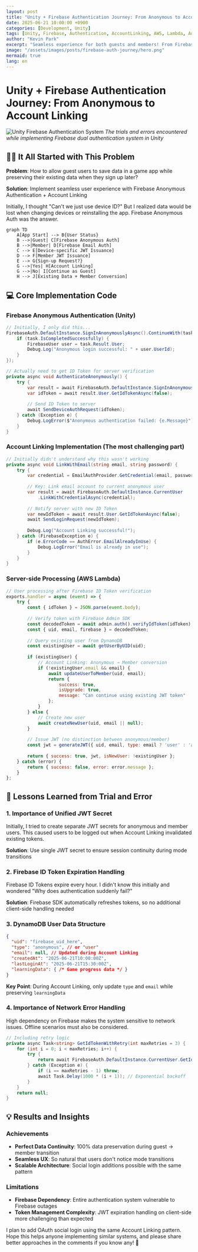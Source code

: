 ```yaml
---
layout: post
title: "Unity + Firebase Authentication Journey: From Anonymous to Account Linking"
date: 2025-06-21 10:00:00 +0900
categories: [Development, Unity]
tags: [Unity, Firebase, Authentication, AccountLinking, AWS, Lambda, AuthSystem, GameDevelopment]
author: "Kevin Park"
excerpt: "Seamless experience for both guests and members! From Firebase Anonymous Auth to Account Linking - real implementation trials and solutions"
image: "/assets/images/posts/firebase-auth-journey/hero.png"
mermaid: true
lang: en
---
```


# Unity + Firebase Authentication Journey: From Anonymous to Account Linking

![Unity Firebase Authentication System](/assets/images/posts/firebase-auth-journey/hero.png)
*The trials and errors encountered while implementing Firebase dual authentication system in Unity*

## 🤦‍♂️ It All Started with This Problem

**Problem**: How to allow guest users to save data in a game app while preserving their existing data when they sign up later?

**Solution**: Implement seamless user experience with Firebase Anonymous Authentication + Account Linking

Initially, I thought "Can't we just use device ID?" But I realized data would be lost when changing devices or reinstalling the app. Firebase Anonymous Auth was the answer.

```mermaid
graph TD
    A[App Start] --> B{User Status}
    B -->|Guest| C[Firebase Anonymous Auth]
    B -->|Member| D[Firebase Email Auth]
    C --> E[Device-specific JWT Issuance]
    D --> F[Member JWT Issuance]
    E --> G{Sign-up Request?}
    G -->|Yes| H[Account Linking]
    G -->|No| I[Continue as Guest]
    H --> J[Existing Data + Member Conversion]
```

## 💻 Core Implementation Code

### Firebase Anonymous Authentication (Unity)

```csharp
// Initially, I only did this...
FirebaseAuth.DefaultInstance.SignInAnonymouslyAsync().ContinueWith(task => {
    if (task.IsCompletedSuccessfully) {
        FirebaseUser user = task.Result.User;
        Debug.Log("Anonymous login successful: " + user.UserId);
    }
});

// Actually need to get ID Token for server verification
private async void AuthenticateAnonymously() {
    try {
        var result = await FirebaseAuth.DefaultInstance.SignInAnonymouslyAsync();
        var idToken = await result.User.GetIdTokenAsync(false);
        
        // Send ID Token to server
        await SendDeviceAuthRequest(idToken);
    } catch (Exception e) {
        Debug.LogError($"Anonymous authentication failed: {e.Message}");
    }
}
```

### Account Linking Implementation (The most challenging part)

```csharp
// Initially didn't understand why this wasn't working
private async void LinkWithEmail(string email, string password) {
    try {
        var credential = EmailAuthProvider.GetCredential(email, password);
        
        // Key: Link email account to current anonymous user
        var result = await FirebaseAuth.DefaultInstance.CurrentUser
            .LinkWithCredentialAsync(credential);
            
        // Notify server with new ID Token
        var newIdToken = await result.User.GetIdTokenAsync(false);
        await SendLoginRequest(newIdToken);
        
        Debug.Log("Account Linking successful!");
    } catch (FirebaseException e) {
        if (e.ErrorCode == AuthError.EmailAlreadyInUse) {
            Debug.LogError("Email is already in use");
        }
    }
}
```

### Server-side Processing (AWS Lambda)

```javascript
// User processing after Firebase ID Token verification
exports.handler = async (event) => {
    try {
        const { idToken } = JSON.parse(event.body);
        
        // Verify token with Firebase Admin SDK
        const decodedToken = await admin.auth().verifyIdToken(idToken);
        const { uid, email, firebase } = decodedToken;
        
        // Query existing user from DynamoDB
        const existingUser = await getUserByUID(uid);
        
        if (existingUser) {
            // Account Linking: Anonymous → Member conversion
            if (!existingUser.email && email) {
                await updateUserToMember(uid, email);
                return { 
                    success: true, 
                    isUpgrade: true,
                    message: "Can continue using existing JWT token"
                };
            }
        } else {
            // Create new user
            await createNewUser(uid, email || null);
        }
        
        // Issue JWT (no distinction between anonymous/member)
        const jwt = generateJWT({ uid, email, type: email ? 'user' : 'anonymous' });
        
        return { success: true, jwt, isNewUser: !existingUser };
    } catch (error) {
        return { success: false, error: error.message };
    }
};
```

## 🔧 Lessons Learned from Trial and Error

### 1. Importance of Unified JWT Secret
Initially, I tried to create separate JWT secrets for anonymous and member users. This caused users to be logged out when Account Linking invalidated existing tokens.

**Solution**: Use single JWT secret to ensure session continuity during mode transitions

### 2. Firebase ID Token Expiration Handling
Firebase ID Tokens expire every hour. I didn't know this initially and wondered "Why does authentication suddenly fail?"

**Solution**: Firebase SDK automatically refreshes tokens, so no additional client-side handling needed

### 3. DynamoDB User Data Structure
```json
{
  "uid": "firebase_uid_here",
  "type": "anonymous", // or "user"
  "email": null, // Updated during Account Linking
  "createdAt": "2025-06-21T10:00:00Z",
  "lastLoginAt": "2025-06-21T15:30:00Z",
  "learningData": { /* Game progress data */ }
}
```

**Key Point**: During Account Linking, only update `type` and `email` while preserving `learningData`

### 4. Importance of Network Error Handling
High dependency on Firebase makes the system sensitive to network issues. Offline scenarios must also be considered.

```csharp
// Including retry logic
private async Task<string> GetIdTokenWithRetry(int maxRetries = 3) {
    for (int i = 0; i < maxRetries; i++) {
        try {
            return await FirebaseAuth.DefaultInstance.CurrentUser.GetIdTokenAsync(false);
        } catch (Exception e) {
            if (i == maxRetries - 1) throw;
            await Task.Delay(1000 * (i + 1)); // Exponential backoff
        }
    }
    return null;
}
```

## 💡 Results and Insights

### Achievements
- **Perfect Data Continuity**: 100% data preservation during guest → member transition
- **Seamless UX**: So natural that users don't notice mode transitions
- **Scalable Architecture**: Social login additions possible with the same pattern

### Limitations
- **Firebase Dependency**: Entire authentication system vulnerable to Firebase outages
- **Token Management Complexity**: JWT expiration handling on client-side more challenging than expected

I plan to add OAuth social login using the same Account Linking pattern. Hope this helps anyone implementing similar systems, and please share better approaches in the comments if you know any! 🙏